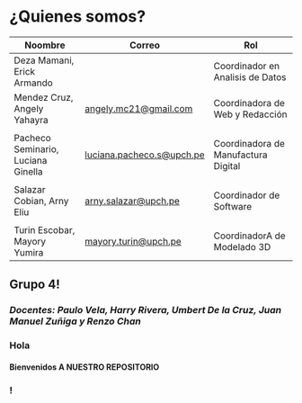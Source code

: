 # ¿Quienes somos?

|                Noombre               |           Correo            |                  Rol                  |
|--------------------------------------|-----------------------------|---------------------------------------|
|  Deza Mamani, Erick Armando          |                             |  Coordinador en Analisis de Datos     |
|  Mendez Cruz, Angely Yahayra         |  angely.mc21@gmail.com      |  Coordinadora de Web y Redacción      |
|                                      |                             |                                       |
|  Pacheco Seminario, Luciana Ginella  |  luciana.pacheco.s@upch.pe  |  Coordinadora de Manufactura Digital  |
|                                      |                             |                                       |
|  Salazar Cobian, Arny Eliu           |  arny.salazar@upch.pe       |  Coordinador de Software              |
|                                      |                             |                                       |
|  Turin Escobar, Mayory Yumira        |  mayory.turin@upch.pe       |  CoordinadorA de Modelado 3D          |

## Grupo 4!
### *Docentes: Paulo Vela, Harry Rivera, Umbert De la Cruz, Juan Manuel Zuñiga y Renzo Chan*

### Hola
#### Bienvenidos A NUESTRO REPOSITORIO
### !
